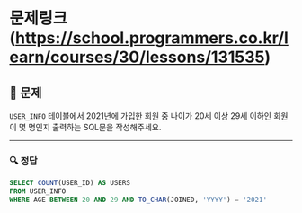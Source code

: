 # 문제링크(https://school.programmers.co.kr/learn/courses/30/lessons/131535)

## 📝 문제

`USER_INFO` 테이블에서 2021년에 가입한 회원 중 나이가 20세 이상 29세 이하인 회원이 몇 명인지 출력하는 SQL문을 작성해주세요.

---

### 🔍 정답

```sql
SELECT COUNT(USER_ID) AS USERS
FROM USER_INFO
WHERE AGE BETWEEN 20 AND 29 AND TO_CHAR(JOINED, 'YYYY') = '2021'
```